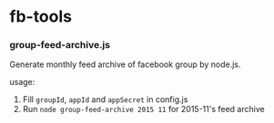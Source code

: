 # fb-tools

### group-feed-archive.js

Generate monthly feed archive of facebook group by node.js.

usage:

1. Fill `groupId`, `appId` and `appSecret` in config.js
2. Run `node group-feed-archive 2015 11` for 2015-11's feed archive

